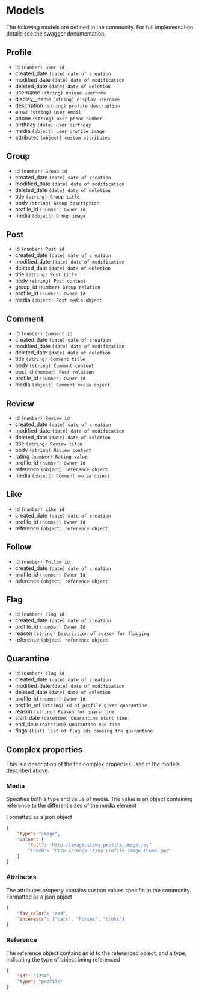 # Models

The following models are defined in the community. For full implementation details see the swagger documentation.

## Profile
* id `(number) user id`
* created_date `(date) date of creation`
* modified_date `(date) date of modification`
* deleted_date `(date) date of deletion`
* username `(string) unique username`
* display__name `(string) display username`
* description `(string) profile description`
* email `(string) user email`
* phone `(string) user phone number`
* birthday `(date) user birthday`
* media `(object) user profile image`
* attributes `(object) custom attributes`

## Group
* id `(number) Group id`
* created_date `(date) date of creation`
* modified_date `(date) date of modification`
* deleted_date `(date) date of deletion`
* title `(string) Group title`
* body `(string) Group description`
* profile_id `(number) Owner Id`
* media `(object) Group image`

## Post
* id `(number) Post id`
* created_date `(date) date of creation`
* modified_date `(date) date of modification`
* deleted_date `(date) date of deletion`
* title `(string) Post title`
* body `(string) Post content`
* group_id `(number) Group relation`
* profile_id `(number) Owner Id`
* media `(object) Post media object`

## Comment
* id `(number) Comment id`
* created_date `(date) date of creation`
* modified_date `(date) date of modification`
* deleted_date `(date) date of deletion`
* title `(string) Comment title`
* body `(string) Comment content`
* post_id `(number) Post relation`
* profile_id `(number) Owner Id`
* media `(object) Comment media object`

## Review
* id `(number) Review id`
* created_date `(date) date of creation`
* modified_date `(date) date of modification`
* deleted_date `(date) date of deletion`
* title `(string) Review title`
* body `(string) Review content`
* rating `(number) Rating value`
* profile_id `(number) Owner Id`
* reference `(object) reference object`
* media `(object) Comment media object`

## Like
* id `(number) Like id`
* created_date `(date) date of creation`
* profile_id `(number) Owner Id`
* reference `(object) reference object`

## Follow
* id `(number) Follow id`
* created_date `(date) date of creation`
* profile_id `(number) Owner Id`
* reference `(object) reference object`

## Flag
* id `(number) Flag id`
* created_date `(date) date of creation`
* profile_id `(number) Owner Id`
* reason `(string) Description of reason for flagging`
* reference `(object) reference object`

## Quarantine
* id `(number) Flag id`
* created_date `(date) date of creation`
* modified_date `(date) date of modification`
* deleted_date `(date) date of deletion`
* profile_id `(number) Owner Id`
* profile_ref `(string) Id of profile given quarantine`
* reason `(string) Reason for quarantine`
* start_date `(datetime) Quarantine start time`
* end_date `(datetime) Quarantine end time`
* flags `(list) list of flag ids causing the quarantine`

## Complex properties

This is a description of the the complex properties used in the models described above. 

### Media
Specifies both a type and value of media. The value is an object containing reference to the different sizes of the media element 

Formatted as a json object
```json
{
    "type": "image",
    "value": {
        "full": "http://image.it/my_profile_image.jpg"
        "thumb": "http://image.it/my_profile_image_thumb.jpg"
    }
}
``` 


### Attributes
The attributes property contains custom values specific to the community. Formatted as a json object
```json
{
    "fav_color": "red",
    "interests": ["cars", "horses", "books"]
}
``` 

### Reference
The reference object contains an id to the referenced object, and a type, indicating the type of object being referenced
```json
{
    "id": "1234",
    "type": "profile"
}
``` 
